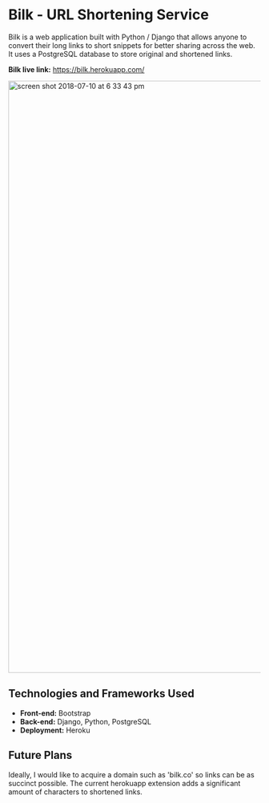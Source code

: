 # Bilk - URL Shortening Service

Bilk is a web application built with Python / Django that allows anyone to convert their long links to short snippets for better sharing across the web. It uses a PostgreSQL database to store original and shortened links.

<strong>Bilk live link:</strong> https://bilk.herokuapp.com/

<img width="1182" alt="screen shot 2018-07-10 at 6 33 43 pm" src="https://user-images.githubusercontent.com/25493127/42524242-3933cda0-8470-11e8-889d-2ac020c4bf47.png">

## Technologies and Frameworks Used

- <strong>Front-end:</strong> Bootstrap
- <strong>Back-end:</strong> Django, Python, PostgreSQL
- <strong>Deployment:</strong> Heroku

## Future Plans

Ideally, I would like to acquire a domain such as 'bilk.co' so links can be as succinct possible. The current herokuapp extension adds a significant amount of characters to shortened links.
